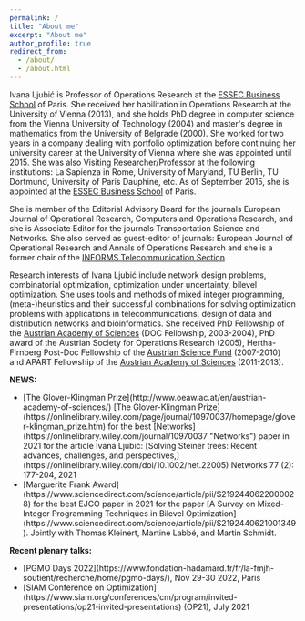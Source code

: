 ```yaml
---
permalink: /
title: "About me"
excerpt: "About me"
author_profile: true
redirect_from:
  - /about/
  - /about.html
---
```


Ivana Ljubić is Professor of Operations Research at the [ESSEC Business School](http://www.essec.edu/) of Paris. She received her habilitation in Operations Research at the University of Vienna (2013), and she holds PhD degree in computer science from the Vienna University of Technology (2004) and master's degree in mathematics from the University of Belgrade (2000). She worked for two years in a company dealing with portfolio optimization before continuing her university career at the University of Vienna where she was appointed until 2015. She was also Visiting Researcher/Professor at the following institutions: La Sapienza in Rome, University of Maryland, TU Berlin, TU Dortmund, University of Paris Dauphine, etc. As of September 2015, she is appointed at the [ESSEC Business School](http://www.essec.edu/) of Paris.

She is member of the Editorial Advisory Board for the journals European Journal of Operational Research, Computers and Operations Research, and she is Associate Editor for the journals Transportation Science and Networks. She also served as guest-editor of journals: European Journal of Operational Research and Annals of Operations Research and she is a former chair of the [INFORMS Telecommunication Section](https://www.informs.org/Community/Telecom).

Research interests of Ivana Ljubić include network design problems, combinatorial optimization, optimization under uncertainty, bilevel optimization. She uses tools and methods of mixed integer programming, (meta-)heuristics and their successful combinations for solving optimization problems with applications in telecommunications, design of data and distribution networks and bioinformatics.
She received PhD Fellowship of the [Austrian Academy of Sciences](http://www.oeaw.ac.at/en/austrian-academy-of-sciences/) (DOC Fellowship, 2003-2004), PhD award of the Austrian Society for Operations Research (2005), Hertha-Firnberg Post-Doc Fellowship of the [Austrian Science Fund](http://www.fwf.ac.at/) (2007-2010) and APART Fellowship of the [Austrian Academy of Sciences](http://www.oeaw.ac.at/en/austrian-academy-of-sciences/) (2011-2013).

**NEWS:**

<ul>
<li> [The Glover-Klingman Prize](http://www.oeaw.ac.at/en/austrian-academy-of-sciences/) [The Glover-Klingman Prize](https://onlinelibrary.wiley.com/page/journal/10970037/homepage/glover-klingman_prize.htm) for the best [Networks](https://onlinelibrary.wiley.com/journal/10970037 "Networks") paper in 2021 for the article Ivana Ljubić: [Solving Steiner trees: Recent advances, challenges, and perspectives,](https://onlinelibrary.wiley.com/doi/10.1002/net.22005) Networks 77 (2): 177-204, 2021

<li> [Marguerite Frank Award](https://www.sciencedirect.com/science/article/pii/S2192440622000028) for the best EJCO paper in 2021 for the paper [A Survey on Mixed-Integer Programming Techniques in Bilevel Optimization](https://www.sciencedirect.com/science/article/pii/S2192440621001349). Jointly with Thomas Kleinert, Martine Labbé, and Martin Schmidt.
</ul>  

**Recent plenary talks:** 

<ul>
<li> [PGMO Days 2022](https://www.fondation-hadamard.fr/fr/la-fmjh-soutient/recherche/home/pgmo-days/), Nov 29-30 2022, Paris

<li> [SIAM Conference on Optimization](https://www.siam.org/conferences/cm/program/invited-presentations/op21-invited-presentations) (OP21), July 2021 
</ul>
